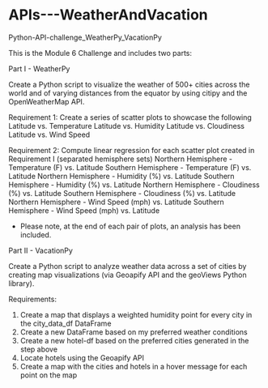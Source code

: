 # APIs---WeatherAndVacation


Python-API-challenge_WeatherPy_VacationPy

This is the Module 6 Challenge and includes two parts:

Part I - WeatherPy

Create a Python script to visualize the weather of 500+ cities across the world and of varying distances from the equator by using citipy and the OpenWeatherMap API.

Requirement 1: Create a series of scatter plots to showcase the following 
Latitude vs. Temperature
Latitude vs. Humidity
Latitude vs. Cloudiness
Latitude vs. Wind Speed

Requirement 2: Compute linear regression for each scatter plot created in Requirement I (separated hemisphere sets)
Northern Hemisphere - Temperature (F) vs. Latitude
Southern Hemisphere - Temperature (F) vs. Latitude
Northern Hemisphere - Humidity (%) vs. Latitude
Southern Hemisphere - Humidity (%) vs. Latitude
Northern Hemisphere - Cloudiness (%) vs. Latitude
Southern Hemisphere - Cloudiness (%) vs. Latitude
Northern Hemisphere - Wind Speed (mph) vs. Latitude
Southern Hemisphere - Wind Speed (mph) vs. Latitude
* Please note, at the end of each pair of plots, an analysis has been included.


Part II - VacationPy

Create a Python script to analyze weather data across a set of cities by creating map visualizations (via Geoapify API and the geoViews Python library).

Requirements:
1. Create a map that displays a weighted humidity point for every city in the city_data_df DataFrame
2. Create a new DataFrame based on my preferred weather conditions
3. Create a new hotel-df based on the preferred cities generated in the step above
4. Locate hotels using the Geoapify API
5. Create a map with the cities and hotels in a hover message for each point on the map